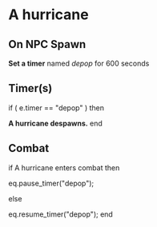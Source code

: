 # A hurricane
## On NPC Spawn

**Set a timer** named *depop* for 600 seconds
## Timer(s)

if ( e.timer == "depop" ) then


**A hurricane despawns.**
end

## Combat

if  A hurricane enters combat  then


eq.pause_timer("depop");

else


eq.resume_timer("depop");
end

